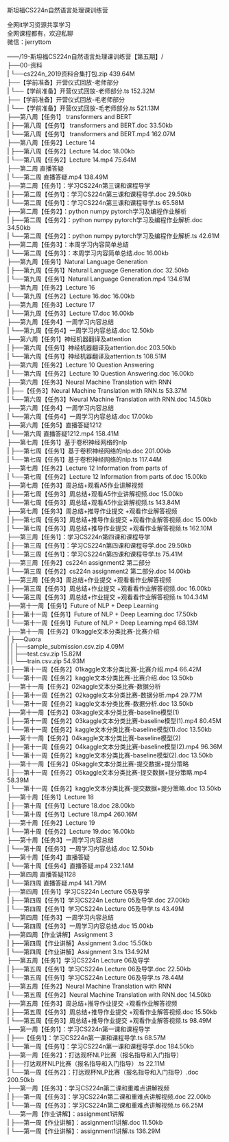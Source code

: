 斯坦福CS224n自然语言处理课训练营

全网it学习资源共享学习<br>全网课程都有，欢迎私聊<br>微信：jerryttom<br>

——/19-斯坦福CS224n自然语言处理课训练营【第五期】/<br> ├──00-资料<br> | └──cs224n_2019资料合集打包.zip 439.64M<br> ├──【学前准备】开营仪式回放-老师部分<br> | └──【学前准备】开营仪式回放-老师部分.ts 152.32M<br> ├──【学前准备】开营仪式回放-毛老师部分<br> | └──【学前准备】开营仪式回放-毛老师部分.ts 521.13M<br> ├──第八周【任务1】 transformers and BERT<br> | ├──第八周【任务1】 transformers and BERT.doc 33.50kb<br> | └──第八周【任务1】 transformers and BERT.mp4 162.07M<br> ├──第八周【任务2】Lecture 14<br> | ├──第八周【任务2】Lecture 14.doc 18.00kb<br> | └──第八周【任务2】Lecture 14.mp4 75.64M<br> ├──第二周 直播答疑<br> | └──第二周 直播答疑.mp4 138.49M<br> ├──第二周【任务1】：学习CS224n第三课和课程导学<br> | ├──第二周【任务1】：学习CS224n第三课和课程导学.doc 29.50kb<br> | └──第二周【任务1】：学习CS224n第三课和课程导学.ts 65.58M<br> ├──第二周【任务2】：python numpy pytorch学习及编程作业解析<br> | ├──第二周【任务2】：python numpy pytorch学习及编程作业解析.doc 34.50kb<br> | └──第二周【任务2】：python numpy pytorch学习及编程作业解析.ts 42.61M<br> ├──第二周【任务3】：本周学习内容简单总结<br> | └──第二周【任务3】：本周学习内容简单总结.doc 16.00kb<br> ├──第九周【任务1】Natural Language Generation<br> | ├──第九周【任务1】Natural Language Generation.doc 32.50kb<br> | └──第九周【任务1】Natural Language Generation.mp4 134.61M<br> ├──第九周【任务2】Lecture 16<br> | └──第九周【任务2】Lecture 16.doc 16.00kb<br> ├──第九周【任务3】Lecture 17<br> | └──第九周【任务3】Lecture 17.doc 16.00kb<br> ├──第九周【任务4】一周学习内容总结<br> | └──第九周【任务4】一周学习内容总结.doc 12.50kb<br> ├──第六周【任务1】神经机器翻译及attention<br> | ├──第六周【任务1】神经机器翻译及attention.doc 203.50kb<br> | └──第六周【任务1】神经机器翻译及attention.ts 108.51M<br> ├──第六周【任务2】Lecture 10 Question Answering<br> | └──第六周【任务2】Lecture 10 Question Answering.doc 16.00kb<br> ├──第六周【任务3】Neural Machine Translation with RNN<br> | ├──【任务3】Neural Machine Translation with RNN.ts 53.37M<br> | └──第六周【任务3】Neural Machine Translation with RNN.doc 14.50kb<br> ├──第六周【任务4】一周学习内容总结<br> | └──第六周【任务4】一周学习内容总结.doc 17.00kb<br> ├──第六周【任务5】直播答疑1212<br> | └──第六周 直播答疑1212.mp4 158.41M<br> ├──第七周【任务1】基于卷积神经网络的nlp<br> | ├──第七周【任务1】基于卷积神经网络的nlp.doc 201.00kb<br> | └──第七周【任务1】基于卷积神经网络的nlp.ts 117.44M<br> ├──第七周【任务2】Lecture 12 Information from parts of<br> | └──第七周【任务2】Lecture 12 Information from parts of.doc 15.00kb<br> ├──第七周【任务3】周总结+观看A5作业讲解视频<br> | ├──第七周【任务3】周总结+观看A5作业讲解视频.doc 15.00kb<br> | └──第七周【任务3】周总结+观看A5作业讲解视频.ts 143.84M<br> ├──第七周【任务3】周总结+推导作业提交 +观看作业解答视频<br> | ├──第七周【任务3】周总结+推导作业提交 +观看作业解答视频.doc 15.00kb<br> | └──第七周【任务3】周总结+推导作业提交 +观看作业解答视频.ts 162.10M<br> ├──第三周【任务1】：学习CS224n第四课和课程导学<br> | ├──第三周【任务1】：学习CS224n第四课和课程导学.doc 29.50kb<br> | └──第三周【任务1】：学习CS224n第四课和课程导学.ts 75.41M<br> ├──第三周【任务2】cs224n assignment2 第二部分<br> | └──第三周【任务2】cs224n assignment2 第二部分.doc 14.00kb<br> ├──第三周【任务3】周总结+作业提交 +观看看作业解答视频<br> | ├──第三周【任务3】周总结+作业提交 +观看看作业解答视频.doc 16.00kb<br> | └──第三周【任务3】周总结+作业提交 +观看看作业解答视频.ts 104.34M<br> ├──第十一周【任务1】Future of NLP + Deep Learning<br> | ├──第十一周【任务1】Future of NLP + Deep Learning.doc 17.50kb<br> | └──第十一周【任务1】Future of NLP + Deep Learning.mp4 68.13M<br> ├──第十一周【任务2】01kaggle文本分类比赛-比赛介绍<br> | ├──Quora<br> | | ├──sample_submission.csv.zip 4.09M<br> | | ├──test.csv.zip 15.82M<br> | | └──train.csv.zip 54.93M<br> | ├──第十一周【任务2】01kaggle文本分类比赛-比赛介绍.mp4 66.42M<br> | └──第十一周【任务2】kaggle文本分类比赛-比赛介绍.doc 13.50kb<br> ├──第十一周【任务2】02kaggle文本分类比赛-数据分析<br> | ├──第十一周【任务2】02kaggle文本分类比赛-数据分析.mp4 29.77M<br> | └──第十一周【任务2】kaggle文本分类比赛-数据分析.doc 13.50kb<br> ├──第十一周【任务2】03kaggle文本分类比赛-baseline模型(1)<br> | ├──第十一周【任务2】03kaggle文本分类比赛-baseline模型(1).mp4 80.45M<br> | └──第十一周【任务2】kaggle文本分类比赛-baseline模型(1).doc 13.50kb<br> ├──第十一周【任务2】04kaggle文本分类比赛-baseline模型(2)<br> | ├──第十一周【任务2】04kaggle文本分类比赛-baseline模型(2).mp4 96.36M<br> | └──第十一周【任务2】kaggle文本分类比赛-baseline模型(2).doc 13.50kb<br> ├──第十一周【任务2】05kaggle文本分类比赛-提交数据+提分策略<br> | ├──第十一周【任务2】05kaggle文本分类比赛-提交数据+提分策略.mp4 58.39M<br> | └──第十一周【任务2】kaggle文本分类比赛-提交数据+提分策略.doc 13.50kb<br> ├──第十周【任务1】Lecture 18<br> | ├──第十周【任务1】Lecture 18.doc 28.00kb<br> | └──第十周【任务1】Lecture 18.mp4 260.16M<br> ├──第十周【任务2】Lecture 19<br> | └──第十周【任务2】Lecture 19.doc 16.00kb<br> ├──第十周【任务3】一周学习内容总结<br> | └──第十周【任务3】一周学习内容总结.doc 12.50kb<br> ├──第十周【任务4】直播答疑<br> | └──第十周【任务4】直播答疑.mp4 232.14M<br> ├──第四周 直播答疑1128<br> | └──第四周 直播答疑.mp4 141.79M<br> ├──第四周【任务1】学习CS224n Lecture 05及导学<br> | ├──第四周【任务1】学习CS224n Lecture 05及导学.doc 27.00kb<br> | └──第四周【任务1】学习CS224n Lecture 05及导学.ts 43.49M<br> ├──第四周【任务3】一周学习内容总结<br> | └──第四周【任务3】一周学习内容总结.doc 15.00kb<br> ├──第四周【作业讲解】Assignment 3<br> | ├──第四周【作业讲解】Assignment 3.doc 15.50kb<br> | └──第四周【作业讲解】Assignment 3.ts 134.92M<br> ├──第五周【任务1】学习CS224n Lecture 06及导学<br> | ├──第五周【任务1】学习CS224n Lecture 06及导学.doc 22.50kb<br> | └──第五周【任务1】学习CS224n Lecture 06及导学.ts 78.44M<br> ├──第五周【任务2】Neural Machine Translation with RNN<br> | └──第五周【任务2】Neural Machine Translation with RNN.doc 14.50kb<br> ├──第五周【任务3】周总结+推导作业提交 +观看作业解答视频<br> | ├──第五周【任务3】周总结+推导作业提交 +观看作业解答视频.doc 15.50kb<br> | └──第五周【任务3】周总结+推导作业提交 +观看作业解答视频.ts 98.49M<br> ├──第一周【任务1】：学习CS224n第一课和课程导学<br> | ├──【任务1】：学习CS224n第一课和课程导学.ts 68.57M<br> | └──第一周【任务1】：学习CS224n第一课和课程导学.doc 184.50kb<br> ├──第一周【任务2】：打达观杯NLP比赛（报名指导和入门指导）<br> | ├──打达观杯NLP比赛（报名指导和入门指导）.ts 22.11M<br> | └──第一周【任务2】：打达观杯NLP比赛（报名指导和入门指导）.doc 200.50kb<br> ├──第一周【任务3】：学习CS224n第二课和重难点讲解视频<br> | ├──第一周【任务3】：学习CS224n第二课和重难点讲解视频.doc 22.00kb<br> | └──第一周【任务3】：学习CS224n第二课和重难点讲解视频.ts 66.25M<br> └──第一周【作业讲解】：assignment1讲解<br> | ├──第一周【作业讲解】：assignment1讲解.doc 11.50kb<br> | └──第一周【作业讲解】：assignment1讲解.ts 136.29M